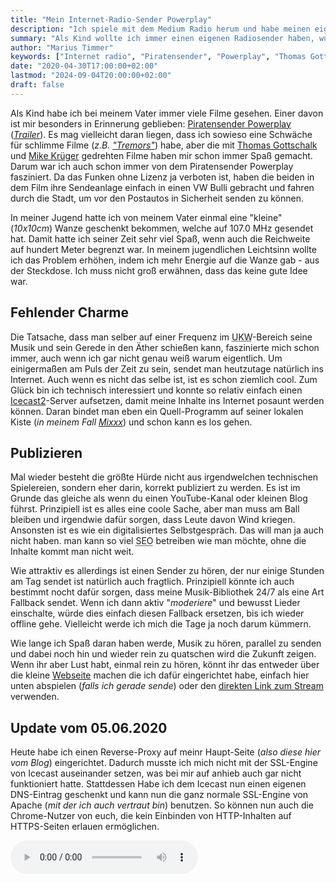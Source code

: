 ```yaml
---
title: "Mein Internet-Radio-Sender Powerplay"
description: "Ich spiele mit dem Medium Radio herum und habe meinen eigenen Radio-Sender gestartet, etwas, das ich schon als Kind machen wollte"
summary: "Als Kind wollte ich immer einen eigenen Radiosender haben, wusste aber, dass das verboten ist. Darum faszinierten mich Filme wie Radiosender Powerplay oder Pogo 1104 schon immer. In Zeiten des Internets ist es aber noch einfacher geworden, seinen eigenen Sender aufzusetzen. Vielleicht gehts ja eines Tages noch ins richtige Radio."
author: "Marius Timmer"
keywords: ["Internet radio", "Piratensender", "Powerplay", "Thomas Gottschalk", "Mike Krüger", "GEMA", "Deep web", "Icecast2", "Mixxx"]
date: "2020-04-30T17:00:00+02:00"
lastmod: "2024-09-04T20:00:00+02:00"
draft: false
---
```


Als Kind habe ich bei meinem Vater immer viele Filme gesehen. Einer davon ist mir besonders in Erinnerung geblieben: [Piratensender Powerplay](https://de.wikipedia.org/wiki/Piratensender_Powerplay) ([_Trailer_](https://www.youtube.com/watch?v=_sbr2iduTyQ)). Es mag vielleicht daran liegen, dass ich sowieso eine Schwäche für schlimme Filme (_z.B. ["Tremors"](https://de.wikipedia.org/wiki/Tremors_%E2%80%93_Im_Land_der_Raketenw%C3%BCrmer)_) habe, aber die mit [Thomas Gottschalk](https://de.wikipedia.org/wiki/Thomas_Gottschalk) und [Mike Krüger](https://de.wikipedia.org/wiki/Mike_Kr%C3%BCger) gedrehten Filme haben mir schon immer Spaß gemacht. Darum war ich auch schon immer von dem Piratensender Powerplay fasziniert. Da das Funken ohne Lizenz ja verboten ist, haben die beiden in dem Film ihre Sendeanlage einfach in einen VW Bulli gebracht und fahren durch die Stadt, um vor den Postautos in Sicherheit senden zu können.

In meiner Jugend hatte ich von meinem Vater einmal eine "kleine" (_10x10cm_) Wanze geschenkt bekommen, welche auf 107.0 MHz gesendet hat. Damit hatte ich seiner Zeit sehr viel Spaß, wenn auch die Reichweite auf hundert Meter begrenzt war. In meinem jugendlichen Leichtsinn wollte ich das Problem erhöhen, indem ich mehr Energie auf die Wanze gab - aus der Steckdose. Ich muss nicht groß erwähnen, dass das keine gute Idee war.

Fehlender Charme
----------------
Die Tatsache, dass man selber auf einer Frequenz im <abbr title="Ultrakurzwelle">UKW</abbr>-Bereich seine Musik und sein Gerede in den Äther schießen kann, faszinierte mich schon immer, auch wenn ich gar nicht genau weiß warum eigentlich. Um einigermaßen am Puls der Zeit zu sein, sendet man heutzutage natürlich ins Internet. Auch wenn es nicht das selbe ist, ist es schon ziemlich cool. Zum Glück bin ich technisch interessiert und konnte so relativ einfach einen [Icecast2](http://icecast.org/)-Server aufsetzen, damit meine Inhalte ins Internet posaunt werden können. Daran bindet man eben ein Quell-Programm auf seiner lokalen Kiste (_in meinem Fall [Mixxx](https://mixxx.org/)_) und schon kann es los gehen.

Publizieren
-----------
Mal wieder besteht die größte Hürde nicht aus irgendwelchen technischen Spielereien, sondern eher darin, korrekt publiziert zu werden. Es ist im Grunde das gleiche als wenn du einen YouTube-Kanal oder kleinen Blog führst. Prinzipiell ist es alles eine coole Sache, aber man muss am Ball bleiben und irgendwie dafür sorgen, dass Leute davon Wind kriegen. Ansonsten ist es wie ein digitalisiertes Selbstgespräch. Das will man ja auch nicht haben. man kann so viel <abbr title="Search Engine Optimization">SEO</abbr> betreiben wie man möchte, ohne die Inhalte kommt man nicht weit.

Wie attraktiv es allerdings ist einen Sender zu hören, der nur einige Stunden am Tag sendet ist natürlich auch fragtlich. Prinzipiell könnte ich auch bestimmt nocht dafür sorgen, dass meine Musik-Bibliothek 24/7 als eine Art Fallback sendet. Wenn ich dann aktiv "_moderiere_" und bewusst Lieder einschalte, würde dies einfach diesen Fallback ersetzen, bis ich wieder offline gehe. Vielleicht werde ich mich die Tage ja noch darum kümmern.

Wie lange ich Spaß daran haben werde, Musik zu hören, parallel zu senden und dabei noch hin und wieder rein zu quatschen wird die Zukunft zeigen. Wenn ihr aber Lust habt, einmal rein zu hören, könnt ihr das entweder über die kleine [Webseite](	https://icecast.mariustimmer.de/) machen die ich dafür eingerichtet habe, einfach hier unten abspielen (_falls ich gerade sende_) oder den [direkten Link zum Stream](	https://icecast.mariustimmer.de/powerplay.ogg) verwenden.

Update vom 05.06.2020
---------------------
Heute habe ich einen Reverse-Proxy auf meinr Haupt-Seite (_also diese hier vom Blog_) eingerichtet. Dadurch musste ich mich nicht mit der SSL-Engine von Icecast auseinander setzen, was bei mir auf anhieb auch gar nicht funktioniert hatte. Stattdessen Habe ich dem Icecast nun einen eigenen DNS-Eintrag geschenkt und kann nun die ganz normale SSL-Engine von Apache (_mit der ich auch vertraut bin_) benutzen. So können nun auch die Chrome-Nutzer von euch, die kein Einbinden von HTTP-Inhalten auf HTTPS-Seiten erlauen ermöglichen.

<audio class="card-img-top" controls>
    <source src="	https://icecast.mariustimmer.de/powerplay.ogg" type="audio/ogg" />
	Dein Browser kann das nicht <code>:(</code>
</audio>

